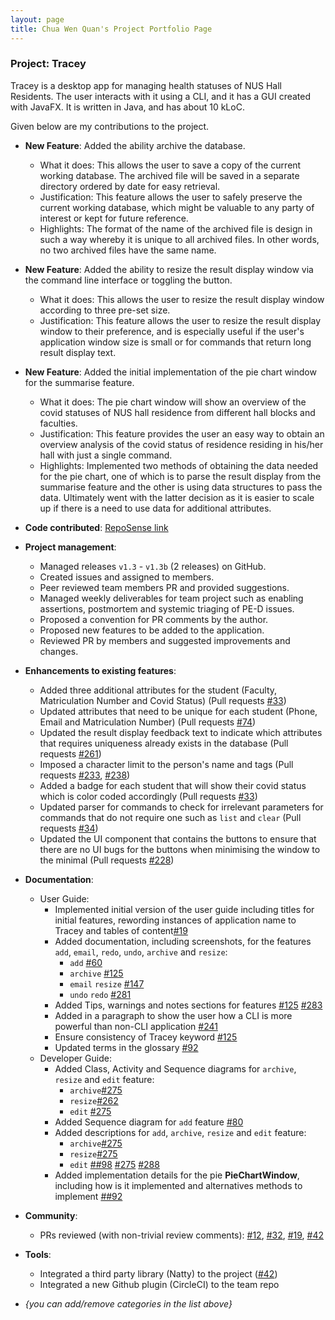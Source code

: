 ```yaml
---
layout: page
title: Chua Wen Quan's Project Portfolio Page
---
```


### Project: Tracey

Tracey is a desktop app for managing health statuses of NUS Hall Residents. The user interacts with it using a CLI, and it has a GUI created with JavaFX. It is written in Java, and has about 10 kLoC.

Given below are my contributions to the project.

* **New Feature**: Added the ability archive the database.
  * What it does: This allows the user to save a copy of the current working database. The archived file will be saved in a separate directory ordered by date for easy retrieval.
  * Justification: This feature allows the user to safely preserve the current working database, which might be valuable to any party of interest or kept for future reference.
  * Highlights: The format of the name of the archived file is design in such a way whereby it is unique to all archived files. In other words, no two archived files have the same name.

* **New Feature**: Added the ability to resize the result display window via the command line interface or toggling the button.
  * What it does: This allows the user to resize the result display window according to three pre-set size.
  * Justification: This feature allows the user to resize the result display window to their preference, and is especially useful if the user's application window size is small or for commands that return long result display text.

* **New Feature**: Added the initial implementation of the pie chart window for the summarise feature.
  * What it does: The pie chart window will show an overview of the covid statuses of NUS hall residence from different hall blocks and faculties.
  * Justification: This feature provides the user an easy way to obtain an overview analysis of the covid status of residence residing in his/her hall with just a single command.
  * Highlights: Implemented two methods of obtaining the data needed for the pie chart, one of which is to parse the result display from the summarise feature and the other is using data structures to pass the data. Ultimately went with the latter decision as it is easier to scale up if there is a need to use data for additional attributes.

* **Code contributed**: [RepoSense link](https://nus-cs2103-ay2122s2.github.io/tp-dashboard/?search=cwq2326&breakdown=true&sort=groupTitle&sortWithin=title&since=2022-02-18&timeframe=commit&mergegroup=&groupSelect=groupByRepos&checkedFileTypes=docs~functional-code~test-code~other)

* **Project management**:
  * Managed releases `v1.3` - `v1.3b` (2 releases) on GitHub.
  * Created issues and assigned to members.
  * Peer reviewed team members PR and provided suggestions.
  * Managed weekly deliverables for team project such as enabling assertions, postmortem and systemic triaging of PE-D issues.
  * Proposed a convention for PR comments by the author.
  * Proposed new features to be added to the application.
  * Reviewed PR by members and suggested improvements and changes.

* **Enhancements to existing features**:
  * Added three additional attributes for the student (Faculty, Matriculation Number and Covid Status) (Pull requests [\#33](https://github.com/AY2122S2-CS2103T-T12-3/tp/pull/33))
  * Updated attributes that need to be unique for each student (Phone, Email and Matriculation Number) (Pull requests [\#74](https://github.com/AY2122S2-CS2103T-T12-3/tp/pull/74))
  * Updated the result display feedback text to indicate which attributes that requires uniqueness already exists in the database (Pull requests [\#261](https://github.com/AY2122S2-CS2103T-T12-3/tp/pull/261))
  * Imposed a character limit to the person's name and tags (Pull requests [\#233](https://github.com/AY2122S2-CS2103T-T12-3/tp/pull/233), [\#238](https://github.com/AY2122S2-CS2103T-T12-3/tp/pull/238))
  * Added a badge for each student that will show their covid status which is color coded accordingly (Pull requests [\#33](https://github.com/AY2122S2-CS2103T-T12-3/tp/pull/33))
  * Updated parser for commands to check for irrelevant parameters for commands that do not require one such as `list` and `clear` (Pull requests [\#34](https://github.com/AY2122S2-CS2103T-T12-3/tp/pull/34))
  * Updated the UI component that contains the buttons to ensure that there are no UI bugs for the buttons when minimising the window to the minimal (Pull requests [\#228](https://github.com/AY2122S2-CS2103T-T12-3/tp/pull/228))

* **Documentation**:
  * User Guide:
    * Implemented initial version of the user guide including titles for initial features, rewording instances of application name to Tracey and tables of content[\#19](https://github.com/AY2122S2-CS2103T-T12-3/tp/pull/19)
    * Added documentation, including screenshots, for the features `add`, `email`, `redo`, `undo`, `archive` and `resize`:
      * `add` [\#60](https://github.com/AY2122S2-CS2103T-T12-3/tp/pull/60)
      * `archive` [\#125](https://github.com/AY2122S2-CS2103T-T12-3/tp/pull/125)
      * `email` `resize` [\#147](https://github.com/AY2122S2-CS2103T-T12-3/tp/pull/147)
      * `undo` `redo` [\#281](https://github.com/AY2122S2-CS2103T-T12-3/tp/pull/281)
    * Added Tips, warnings and notes sections for features [\#125](https://github.com/AY2122S2-CS2103T-T12-3/tp/pull/125) [\#283](https://github.com/AY2122S2-CS2103T-T12-3/tp/pull/283)
    * Added in a paragraph to show the user how a CLI is more powerful than non-CLI application [\#241](https://github.com/AY2122S2-CS2103T-T12-3/tp/pull/241)
    * Ensure consistency of Tracey keyword [\#125](https://github.com/AY2122S2-CS2103T-T12-3/tp/pull/125)
    * Updated terms in the glossary [\#92](https://github.com/AY2122S2-CS2103T-T12-3/tp/pull/92)
  * Developer Guide:
    * Added Class, Activity and Sequence diagrams for `archive`, `resize` and `edit` feature:
      * `archive`[\#275](https://github.com/AY2122S2-CS2103T-T12-3/tp/pull/275)
      * `resize`[\#262](https://github.com/AY2122S2-CS2103T-T12-3/tp/pull/262)
      * `edit` [\#275](https://github.com/AY2122S2-CS2103T-T12-3/tp/pull/275)
    * Added Sequence diagram for `add` feature [\#80](https://github.com/AY2122S2-CS2103T-T12-3/tp/pull/80) 
    * Added descriptions for `add`, `archive`, `resize` and `edit` feature: 
      * `archive`[\#275](https://github.com/AY2122S2-CS2103T-T12-3/tp/pull/275)
      * `resize`[\#275](https://github.com/AY2122S2-CS2103T-T12-3/tp/pull/275)
      * `edit` [\##98](https://github.com/AY2122S2-CS2103T-T12-3/tp/pull/98) [\#275](https://github.com/AY2122S2-CS2103T-T12-3/tp/pull/275) [\#288](https://github.com/AY2122S2-CS2103T-T12-3/tp/pull/288)
    * Added implementation details for the pie **PieChartWindow**, including how is it implemented and alternatives methods to implement [\##92](https://github.com/AY2122S2-CS2103T-T12-3/tp/pull/92)

* **Community**:
  * PRs reviewed (with non-trivial review comments): [\#12](), [\#32](), [\#19](), [\#42]()

* **Tools**:
  * Integrated a third party library (Natty) to the project ([\#42]())
  * Integrated a new Github plugin (CircleCI) to the team repo

* _{you can add/remove categories in the list above}_
